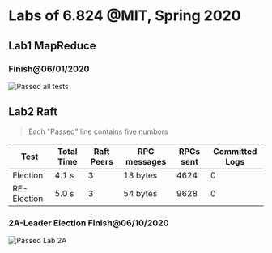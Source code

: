 # Labs of 6.824 @MIT, Spring 2020

## Lab1 MapReduce

### Finish@06/01/2020

![Passed all tests](https://github.com/ricemaster/6.824-mit-2020/blob/master/src/mr/img/passed-all-tests.png)



## Lab2 Raft

>Each "Passed" line contains five numbers

| Test        | Total Time | Raft Peers | RPC messages | RPCs sent | Committed Logs |
| ----------- | ---------- | ---------- | ------------ | --------- | -------------- |
| Election    | 4.1 s      | 3          | 18 bytes     | 4624      | 0              |
| RE-Election | 5.0 s      | 3          | 54 bytes     | 9628      | 0              |



### 2A-Leader Election Finish@06/10/2020

![Passed Lab 2A](https://github.com/ricemaster/6.824-mit-2020/blob/master/src/raft/img/raft_2A.png)
